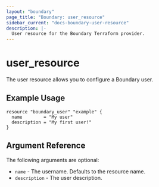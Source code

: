 ```yaml
---
layout: "boundary"
page_title: "Boundary: user_resource"
sidebar_current: "docs-boundary-user-resource"
description: |-
  User resource for the Boundary Terraform provider.
---
```


# user_resource 
The user resource allows you to configure a Boundary user. 

## Example Usage

```hcl
resource "boundary_user" "example" {
  name        = "My user"
  description = "My first user!"
}
```

## Argument Reference

The following arguments are optional:
* `name` - The username. Defaults to the resource name.
* `description` - The user description.

